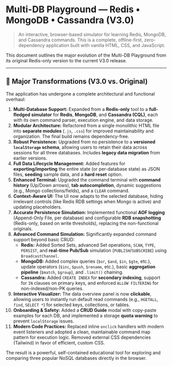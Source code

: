 # Multi-DB Playground — Redis • MongoDB • Cassandra (V3.0)

> An interactive, browser-based simulator for learning Redis, MongoDB, and Cassandra commands. This is a complete, offline-first, zero-dependency application built with vanilla HTML, CSS, and JavaScript.

This document outlines the major evolution of the Multi-DB Playground from its original Redis-only version to the current V3.0 release.

---

## 🌟 Major Transformations (V3.0 vs. Original)

The application has undergone a complete architectural and functional overhaul:

1.  **Multi-Database Support:** Expanded from a **Redis-only** tool to a **full-fledged simulator** for **Redis**, **MongoDB**, and **Cassandra (CQL)**, each with its own command parser, execution engine, and data storage.
2.  **Modular Architecture:** Refactored from a single monolithic HTML file into **separate modules** (`.js`, `.css`) for improved maintainability and organization. The final build remains dependency-free.
3.  **Robust Persistence:** Upgraded from no persistence to a **versioned `localStorage` schema**, allowing users to retain their data across sessions for all three databases. Includes **legacy data migration** from earlier versions.
4.  **Full Data Lifecycle Management:** Added features for **exporting/importing** the entire state (or per-database state) as JSON files, **seeding** sample data, and a **hard reset** option.
5.  **Enhanced Terminal:** Upgraded the command terminal with **command history** (Up/Down arrows), **tab autocompletion**, dynamic suggestions (e.g., Mongo collections/fields), and a `CLEAR` command.
6.  **Context-Aware UI:** The UI now adapts to the selected database, hiding irrelevant controls (like Redis RDB settings when Mongo is active) and updating placeholders.
7.  **Accurate Persistence Simulation:** Implemented functional **AOF logging** (Append-Only File, per database) and configurable **RDB snapshotting** (Redis-only, based on write thresholds), replacing the non-functional originals.
8.  **Advanced Command Simulation:** Significantly expanded command support beyond basic CRUD:
    * **Redis:** Added Sorted Sets, advanced Set operations, `SCAN`, `TYPE`, `PERSIST`, and **real-time Pub/Sub** simulation (`PUBLISH`/`SUBSCRIBE`) using `BroadcastChannel`.
    * **MongoDB:** Added complex queries (`$or`, `$and`, `$in`, `$gte`, etc.), update operators (`$inc`, `$push`, `$rename`, etc.), basic **aggregation pipeline** (`$match`, `$group`), and `.limit()` chaining.
    * **Cassandra:** Added `CREATE INDEX` for **secondary indexing**, support for `IN` clauses on primary keys, and enforced `ALLOW FILTERING` for non-indexed/non-PK queries.
9.  **Interactive Visualizer:** The data overview panel is now **clickable**, allowing users to instantly run default read commands (e.g., `HGETALL`, `find`, `SELECT *`) for selected keys, collections, or tables.
10. **Onboarding & Safety:** Added a **CRUD Guide** modal with copy-paste examples for each DB, and implemented a storage **quota warning** to prevent `localStorage` issues.
11. **Modern Code Practices:** Replaced inline `onclick` handlers with modern event listeners and adopted a clean, maintainable command map pattern for execution logic. Removed external CSS dependencies (Tailwind) in favor of efficient, custom CSS.

The result is a powerful, self-contained educational tool for exploring and comparing three popular NoSQL databases directly in the browser.

